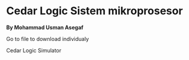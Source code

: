 # Cedar Logic Sistem mikroprosesor

**By Mohammad Usman Asegaf**

Go to file to download individualy

Cedar Logic Simulator

